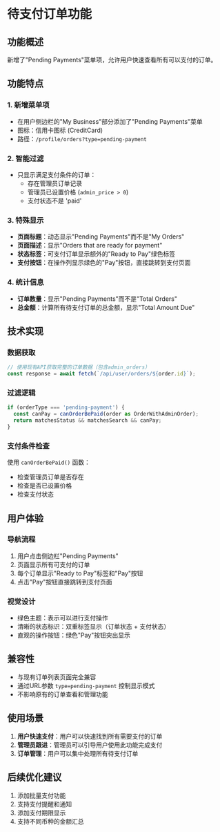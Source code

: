 # 待支付订单功能

## 功能概述

新增了"Pending Payments"菜单项，允许用户快速查看所有可以支付的订单。

## 功能特点

### 1. 新增菜单项
- 在用户侧边栏的"My Business"部分添加了"Pending Payments"菜单
- 图标：信用卡图标 (CreditCard)
- 路径：`/profile/orders?type=pending-payment`

### 2. 智能过滤
- 只显示满足支付条件的订单：
  - 存在管理员订单记录
  - 管理员已设置价格 (`admin_price > 0`)
  - 支付状态不是 'paid'

### 3. 特殊显示
- **页面标题**：动态显示"Pending Payments"而不是"My Orders"
- **页面描述**：显示"Orders that are ready for payment"
- **状态标签**：可支付订单显示额外的"Ready to Pay"绿色标签
- **支付按钮**：在操作列显示绿色的"Pay"按钮，直接跳转到支付页面

### 4. 统计信息
- **订单数量**：显示"Pending Payments"而不是"Total Orders"
- **总金额**：计算所有待支付订单的总金额，显示"Total Amount Due"

## 技术实现

### 数据获取
```typescript
// 使用现有API获取完整的订单数据（包含admin_orders）
const response = await fetch(`/api/user/orders/${order.id}`);
```

### 过滤逻辑
```typescript
if (orderType === 'pending-payment') {
  const canPay = canOrderBePaid(order as OrderWithAdminOrder);
  return matchesStatus && matchesSearch && canPay;
}
```

### 支付条件检查
使用 `canOrderBePaid()` 函数：
- 检查管理员订单是否存在
- 检查是否已设置价格
- 检查支付状态

## 用户体验

### 导航流程
1. 用户点击侧边栏"Pending Payments"
2. 页面显示所有可支付的订单
3. 每个订单显示"Ready to Pay"标签和"Pay"按钮
4. 点击"Pay"按钮直接跳转到支付页面

### 视觉设计
- 绿色主题：表示可以进行支付操作
- 清晰的状态标识：双重标签显示（订单状态 + 支付状态）
- 直观的操作按钮：绿色"Pay"按钮突出显示

## 兼容性

- 与现有订单列表页面完全兼容
- 通过URL参数 `type=pending-payment` 控制显示模式
- 不影响原有的订单查看和管理功能

## 使用场景

1. **用户快速支付**：用户可以快速找到所有需要支付的订单
2. **管理员跟进**：管理员可以引导用户使用此功能完成支付
3. **订单管理**：用户可以集中处理所有待支付订单

## 后续优化建议

1. 添加批量支付功能
2. 支持支付提醒和通知
3. 添加支付期限显示
4. 支持不同币种的金额汇总 